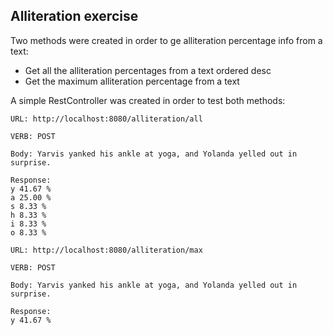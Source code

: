 ## Alliteration exercise

Two methods were created in order to ge alliteration percentage info from a text:
* Get all the alliteration percentages from a text ordered desc
* Get the maximum alliteration percentage from a text

A simple RestController was created in order to test both methods:

```
URL: http://localhost:8080/alliteration/all

VERB: POST

Body: Yarvis yanked his ankle at yoga, and Yolanda yelled out in surprise.

Response:
y 41.67 %
a 25.00 %
s 8.33 %
h 8.33 %
i 8.33 %
o 8.33 %
```

```
URL: http://localhost:8080/alliteration/max

VERB: POST

Body: Yarvis yanked his ankle at yoga, and Yolanda yelled out in surprise.

Response:
y 41.67 %
```

